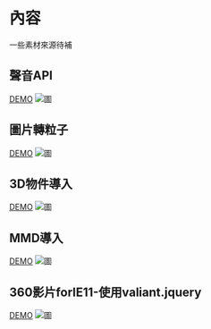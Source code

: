 
# 內容

一些素材來源待補

## 聲音API
[DEMO](http://lauraluo.github.io/webGlDemo/dist/audio.html)
![圖](http://lauraluo.github.io/webGlDemo/dist/images/audio.gif)

## 圖片轉粒子
[DEMO](http://lauraluo.github.io/webGlDemo/dist/)
![圖](http://lauraluo.github.io/particleDemo/dist/images/og/pr.gif)

## 3D物件導入
[DEMO](http://lauraluo.github.io/webGlDemo/dist/import)
![圖](http://lauraluo.github.io/particleDemo/dist/images/og/import.gif)

## MMD導入
[DEMO](http://lauraluo.github.io/webGlDemo/dist/mmd)
![圖](http://lauraluo.github.io/webGlDemo/dist/images/mmd.gif)

## 360影片forIE11-使用valiant.jquery
[DEMO](http://lauraluo.github.io/webGlDemo/dist/360)
![圖](http://lauraluo.github.io/webGlDemo/dist/images/360.gif)
<!-- 

# 開發環境

- 使用 Jade
- 使用 Scss
- 使用 Gulp

# 安裝

```
npm install 
```

## 修複Ubuntu Gulp Watch 檔案權限

引用： http://stackoverflow.com/questions/16748737/grunt-watch-error-waiting-fatal-error-watch-enospc

```
echo fs.inotify.max_user_watches=524288 | sudo tee -a /etc/sysctl.conf && sudo sysctl -p
```

## 檔案結構

待補

## Gulp Task

待補

## Gulp 一些相關工具的介紹————

### gulp-connect 

簡易伺服器
https://www.npmjs.com/package/gulp-connect -->